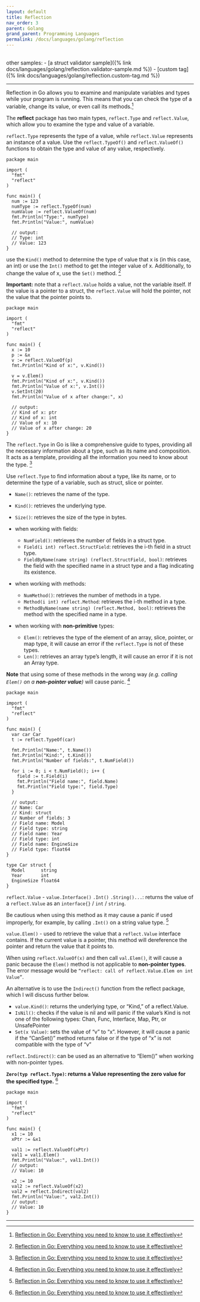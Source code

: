 ```yaml
---
layout: default
title: Reflection
nav_order: 3
parent: Golang
grand_parent: Programming Languages
permalink: /docs/languages/golang/reflection
---
```


<br/>
other samples:
- [a struct validator sample]({% link docs/languages/golang/reflection.validator-sample.md %})
- [custom tag]({% link docs/languages/golang/reflection.custom-tag.md %})


-----


Reflection in Go allows you to examine and manipulate variables and types while your program is running. This means that you can check the type of a variable, change its value, or even call its methods.[^1]

The __reflect__ package has two main types, `reflect.Type` and `reflect.Value`, which allow you to examine the type and value of a variable.

`reflect.Type` represents the type of a value, while `reflect.Value` represents an instance of a value. Use the `reflect.TypeOf()` and `reflect.ValueOf()` functions to obtain the type and value of any value, respectively.

```golang
package main

import (
  "fmt"
  "reflect"
)

func main() {
  num := 123
  numType := reflect.TypeOf(num)
  numValue := reflect.ValueOf(num)
  fmt.Println("Type:", numType)
  fmt.Println("Value:", numValue)

  // output:
  // Type: int
  // Value: 123
}
```

use the `Kind()` method to determine the type of value that x is (in this case, an int) or use the `Int()` method to get the integer value of x. Additionally, to change the value of x, use the `Set()` method. [^1]

__Important:__ note that a `reflect.Value` holds a value, not the variable itself. If the value is a pointer to a struct, the `reflect.Value` will hold the pointer, not the value that the pointer points to.

```golang
package main

import (
  "fmt"
  "reflect"
)

func main() {
  x := 10
  p := &x
  v := reflect.ValueOf(p)
  fmt.Println("Kind of x:", v.Kind())

  v = v.Elem()
  fmt.Println("Kind of x:", v.Kind())
  fmt.Println("Value of x:", v.Int())
  v.SetInt(20)
  fmt.Println("Value of x after change:", x)

  // output:
  // Kind of x: ptr
  // Kind of x: int
  // Value of x: 10
  // Value of x after change: 20
}
```

The `reflect.Type` in Go is like a comprehensive guide to types, providing all the necessary information about a type, such as its name and composition. It acts as a template, providing all the information you need to know about the type. [^1]

Use `reflect.Type` to find information about a type, like its name, or to determine the type of a variable, such as struct, slice or pointer.
- `Name()`: retrieves the name of the type.
- `Kind()`: retrieves the underlying type.
- `Size()`: retrieves the size of the type in bytes.
- when working with fields:
  - `NumField()`: retrieves the number of fields in a struct type.
  - `Field(i int) reflect.StructField`: retrieves the i-th field in a struct type.
  - `FieldByName(name string) (reflect.StructField, bool)`: retrieves the field with the specified name in a struct type and a flag indicating its existence.

- when working with methods:
  - `NumMethod()`: retrieves the number of methods in a type.
  - `Method(i int) reflect.Method`: retrieves the i-th method in a type.
  - `MethodByName(name string) (reflect.Method, bool)`: retrieves the method with the specified name in a type.

- when working with __non-primitive__ types:
  - `Elem()`: retrieves the type of the element of an array, slice, pointer, or map type, it will cause an error if the `reflect.Type` is not of these types.
  - `Len()`: retrieves an array type’s length, it will cause an error if it is not an Array type.

__Note__ that using some of these methods in the wrong way *(e.g. calling `Elem()` on a __non-pointer value__)* will cause panic. [^1]

```golang
package main

import (
  "fmt"
  "reflect"
)

func main() {
  var car Car
  t := reflect.TypeOf(car)

  fmt.Println("Name:", t.Name())
  fmt.Println("Kind:", t.Kind())
  fmt.Println("Number of fields:", t.NumField())

  for i := 0; i < t.NumField(); i++ {
    field := t.Field(i)
    fmt.Println("Field name:", field.Name)
    fmt.Println("Field type:", field.Type)
  }

  // output:
  // Name: Car
  // Kind: struct
  // Number of fields: 3
  // Field name: Model
  // Field type: string
  // Field name: Year
  // Field type: int
  // Field name: EngineSize
  // Field type: float64
}

type Car struct {
  Model      string
  Year       int
  EngineSize float64
}
```

`reflect.Value` - `value.Interface()` `.Int()` `.String()...`: returns the value of a `reflect.Value` as an `interface{}` / `int` / `string`.

Be cautious when using this method as it may cause a panic if used improperly, for example, by calling `.Int()` on a string value type. [^1]

`value.Elem()` - used to retrieve the value that a `reflect.Value` interface contains. If the current value is a pointer, this method will dereference the pointer and return the value that it points to.

When using `reflect.ValueOf(x)` and then call `val.Elem()`, it will cause a panic because the `Elem()` method is not applicable to __non-pointer types__. The error message would be `“reflect: call of reflect.Value.Elem on int Value”`.

An alternative is to use the `Indirect()` function from the reflect package, which I will discuss further below.
- `value.Kind()`: returns the underlying type, or “Kind,” of a reflect.Value.
- `IsNil()`: checks if the value is nil and will panic if the value’s Kind is not one of the following types: Chan, Func, Interface, Map, Ptr, or UnsafePointer
- `Set(x Value)`: sets the value of “v” to “x”. However, it will cause a panic if the “CanSet()” method returns false or if the type of “x” is not compatible with the type of “v”

`reflect.Indirect()`: can be used as an alternative to “Elem()” when working with non-pointer types.

__`Zero(typ reflect.Type)`: returns a Value representing the zero value for the specified type.__ [^1]

```golang
package main

import (
  "fmt"
  "reflect"
)

func main() {
  x1 := 10
  xPtr := &x1

  val1 := reflect.ValueOf(xPtr)
  val1 = val1.Elem()
  fmt.Println("Value:", val1.Int())
  // output:
  // Value: 10

  x2 := 10
  val2 := reflect.ValueOf(x2)
  val2 = reflect.Indirect(val2)
  fmt.Println("Value:", val2.Int())
  // output:
  // Value: 10
}
```

---

[^1]: [Reflection in Go: Everything you need to know to use it effectively](https://levelup.gitconnected.com/reflection-in-go-everything-you-need-to-know-to-use-it-effectively-52c78da1f4ff)
